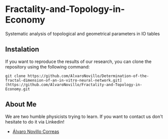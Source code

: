 # Fractality-and-Topology-in-Economy
Systematic analysis of topological and geometrical parameters in IO tables
## Instalation

If you want to reproduce the results of our research, you can clone the repository using the following command:

    git clone https://github.com/AlvaroNovillo/Determination-of-the-fractal-dimension-of-an-in-vitro-neural-network.git](https://github.com/AlvaroNovillo/Fractality-and-Topology-in-Economy.git

## About Me

We are two humble physicists trying to learn. If you want to contact us don't hesitate to do it via Linkedin!
* <div class="badge-base LI-profile-badge" data-locale="es_ES" data-size="medium" data-theme="dark" data-type="VERTICAL" data-vanity="álvaro-novillo-correas-1b4452226" data-version="v1"><a class="badge-base__link LI-simple-link" href="https://es.linkedin.com/in/%C3%A1lvaro-novillo-correas-1b4452226?trk=profile-badge">Álvaro Novillo Correas</a></div>

